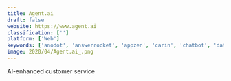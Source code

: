 ```yaml
---
title: Agent.ai
draft: false 
website: https://www.agent.ai
classification: ['']
platform: ['Web']
keywords: ['anodot', 'answerrocket', 'appzen', 'carin', 'chatbot', 'dataiku_dss', 'energysavvy', 'facebook_chat_for_websites', 'freshstatus', 'hioperator', 'intercom', 'keatext', 'livemessage_from_salesforce', 'ringr', 'service', 'sisense', 'site24x7', 'statbot', 'tenfold', 'webhr', 'yuno', 'yonyx', 'statuspage']
image: 2020/04/Agent.ai_.png
---
```

AI-enhanced customer service